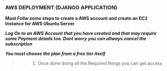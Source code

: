 ### AWS DEPLOYMENT (DJANGO APPLICATION) ###

**Must Follw some steps to create a AWS account and create an EC2 Instance for AWS Ubuntu Server**

***Log On to an AWS Account that you have created and that may require some Payment details too. Dont worry you can allways cancel the subscription***

***You must choose the plan from a free tier itself***

>> 1. Once done doing all the Required things you can get access

